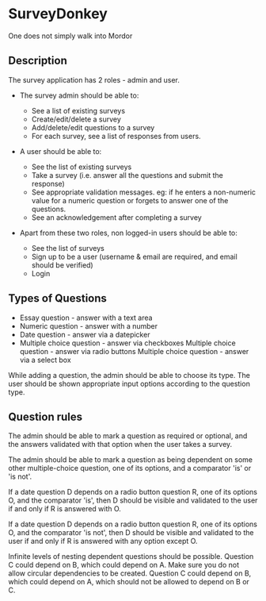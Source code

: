 SurveyDonkey
============

One does not simply walk into Mordor

## Description
  The survey application has 2 roles - admin and user.

  * The survey admin should be able to:
    * See a list of existing surveys
    * Create/edit/delete a survey
    * Add/delete/edit questions to a survey
    * For each survey, see a list of responses from users.

  * A user should be able to:
    * See the list of existing surveys
    * Take a survey (i.e. answer all the questions and submit the response)
    * See appropriate validation messages. eg: if he enters a non-numeric value for a numeric question or forgets to answer one of the questions.
    * See an acknowledgement after completing a survey

  * Apart from these two roles, non logged-in users should be able to:
    * See the list of surveys
    * Sign up to be a user (username & email are required, and email should be verified)
    * Login

## Types of Questions
  * Essay question - answer with a text area
  * Numeric question - answer with a number
  * Date question - answer via a datepicker
  * Multiple choice question - answer via checkboxes Multiple choice question - answer via radio buttons Multiple choice question - answer via a select box

While adding a question, the admin should be able to choose its type. The user should be shown appropriate input options according to the question type.

## Question rules
  The admin should be able to mark a question as required or optional, and the answers validated with that option when the user takes a survey.

  The admin should be able to mark a question as being dependent on some other multiple-choice question, one of its options, and a comparator 'is' or 'is not'.

  If a date question D depends on a radio button question R, one of its options O, and the comparator 'is', then D should be visible and validated to the user if and only if R is answered with O.

  If a date question D depends on a radio button question R, one of its options O, and the comparator 'is not', then D should be visible and validated to the user if and only if R is answered with any option except O.

  Infinite levels of nesting dependent questions should be possible. Question C could depend on B, which could depend on A.
  Make sure you do not allow circular dependencies to be created. Question C could depend on B, which could depend on A, which should not be allowed to depend on B or C.
